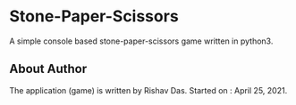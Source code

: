# Stone-Paper-Scissors

A simple console based stone-paper-scissors game written in python3.

## About Author

The application (game) is written by Rishav Das.
Started on : April 25, 2021.
